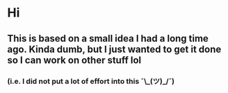 # Hi

## This is based on a small idea I had a long time ago. Kinda dumb, but I just wanted to get it done so I can work on other stuff lol

### (i.e. I did not put a lot of effort into this ¯\\\_(ツ)\_/¯)
